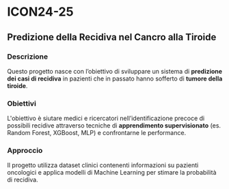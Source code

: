 # ICON24-25
## Predizione della Recidiva nel Cancro alla Tiroide

###  Descrizione
Questo progetto nasce con l’obiettivo di sviluppare un sistema di **predizione dei casi di recidiva** in pazienti che in passato hanno sofferto di **tumore della tiroide**.  

###  Obiettivi
L'obiettivo è siutare medici e ricercatori nell’identificazione precoce di possibili recidive attraverso tecniche di **apprendimento supervisionato** (es. Random Forest, XGBoost, MLP) e confrontarne le performance.  

###  Approccio
Il progetto utilizza dataset clinici contenenti informazioni su pazienti oncologici e applica modelli di Machine Learning per stimare la probabilità di recidiva.  
